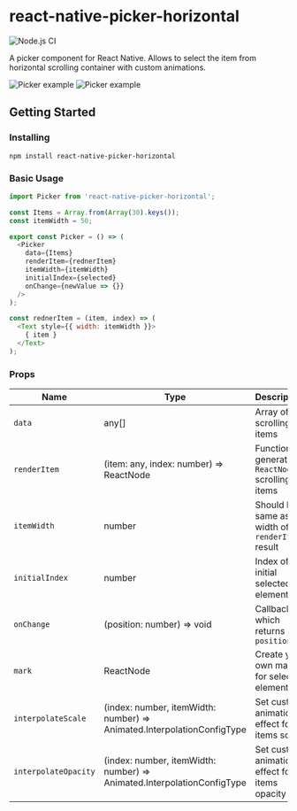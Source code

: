# react-native-picker-horizontal
![Node.js CI](https://github.com/andrey-sh/react-native-picker-horizontal/actions/workflows/nodejs.yml/badge.svg)

A picker component for React Native. Allows to select the item from horizontal scrolling container with custom animations.

![Picker example](https://github.com/andrey-sh/react-native-picker-horizontal/blob/master/screen1.gif)
![Picker example](https://github.com/andrey-sh/react-native-picker-horizontal/blob/master/screen2.gif)

## Getting Started

### Installing

```
npm install react-native-picker-horizontal
```

### Basic Usage

```js
import Picker from 'react-native-picker-horizontal';

const Items = Array.from(Array(30).keys());
const itemWidth = 50;

export const Picker = () => (
  <Picker
    data={Items}
    renderItem={rednerItem}
    itemWidth={itemWidth}
    initialIndex={selected}
    onChange={newValue => {}}
  />
);

const rednerItem = (item, index) => (
  <Text style={{ width: itemWidth }}>
    { item }
  </Text>
);
```

### Props

| Name                  | Type                    | Description                                                                                                                                                                                                                                                                                                                                                                                                                                                                                             | Details                  |
| ----------------------|------------------------ | -------------------------------------------------------------------------------------------------------- | ------------------------ |
| `data`                | any[]                   | Array of scrolling items  | **Required**
| `renderItem`          | (item: any, index: number) => ReactNode | Function generates `ReactNode` scrolling items  | **Required**
| `itemWidth`           | number                  | Should be same as width of `renderItem` result  | **Required**
| `initialIndex`        | number                  | Index of initial selected element
| `onChange`            | (position: number) => void | Callback which returns new `position`
| `mark`                | ReactNode               | Create your own mark for selected element
| `interpolateScale`    | (index: number, itemWidth: number) => Animated.InterpolationConfigType | Set custom animation effect for items scale
| `interpolateOpacity`  | (index: number, itemWidth: number) => Animated.InterpolationConfigType | Set custom animation effect for items opacity

